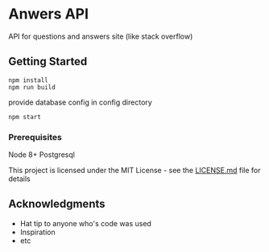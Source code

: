 # Anwers API

API for questions and answers site (like stack overflow)

## Getting Started

```
npm install
npm run build
```

provide database config in config directory

```
npm start
```

### Prerequisites

Node 8+
Postgresql

This project is licensed under the MIT License - see the [LICENSE.md](LICENSE.md) file for details

## Acknowledgments

* Hat tip to anyone who's code was used
* Inspiration
* etc
